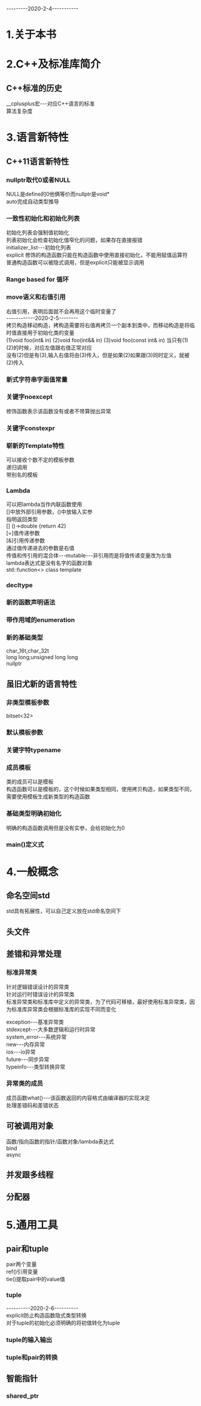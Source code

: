 
---------2020-2-4-----------  
# 1.关于本书
# 2.C++及标准库简介
## C++标准的历史  
__cplusplus宏---对应C++语言的标准  
算法复杂度  
# 3.语言新特性
## C++11语言新特性
### nullptr取代0或者NULL  
NULL是define的0他俩等价而nullptr是void*  
auto完成自动类型推导  
### 一致性初始化和初始化列表 
初始化列表会强制值初始化  
列表初始化会检查初始化值窄化的问题，如果存在直接报错  
initializer_list<type>---初始化列表  
explicit 修饰的构造函数只能在构造函数中使用直接初始化，不能用赋值运算符  
普通构造函数可以被隐式调用，但是explicit只能被显示调用  
### Range based for 循环

### move语义和右值引用
右值引用，表明后面就不会再用这个临时变量了  
------------2020-2-5--------  
拷贝构造移动构造，拷构造需要将右值再拷贝一个副本到类中，而移动构造是将临时值直接用于初始化类的变量  
(1)void foo(int& in)
(2)void foo(int&& in)
(3)void foo(const int& in)
当只有(1)(2)的时候，对应左值跟右值正常对应  
没有(2)但是有(3),输入右值将由(3)传入，但是如果(2)如果跟(3)同时定义，就被(2)传入  
### 新式字符串字面值常量
### 关键字noexcept
修饰函数表示该函数没有或者不带算抛出异常  
### 关键字constexpr
### 崭新的Template特性
可以接收个数不定的模板参数  
递归调用  
带别名的模板  
### Lambda
可以把lambda当作内联函数使用  
[]中放外部引用参数，()中放输入实参  
指明返回类型   
[] ()->double {return 42}  
[=]值传递参数  
[&]引用传递参数  
通过值传递进去的参数是右值  
传值和传引用的混合体---mutable---非引用而是将值传递变量改为左值  
lambda表达式是没有名字的函数对象  
std::function<> class template  
### decltype
### 新的函数声明语法
### 带作用域的enumeration
### 新的基础类型
char_16t,char_32t  
long long;unsigned long long  
nullptr  
## 虽旧尤新的语言特性  
### 非类型模板参数
bitset<32>  
### 默认模板参数
### 关键字特typename
### 成员模板
类的成员可以是模板  
构造函数可以是模板的，这个时候如果类型相同，使用拷贝构造，如果类型不同，需要使用模板生成新类型的构造函数    

### 基础类型明确初始化
明确的构造函数调用但是没有实参，会给初始化为0  
### main()定义式
# 4.一般概念
## 命名空间std
std具有拓展性，可以自己定义放在std命名空间下  
## 头文件
## 差错和异常处理
### 标准异常类
针对逻辑错误设计的异常类  
针对运行时错误设计的异常类  
标准异常类和标准库中定义的异常类，为了代码可移植，最好使用标准异常类，因为标准库异常类会根据标准库的实现不同而变化  

exception---基准异常类  
stdexcept---大多数逻辑和运行时异常  
system_error---系统异常  
new---内存异常  
ios---io异常  
future---同步异常  
typeinfo---类型转换异常  
### 异常类的成员
成员函数what()---该函数返回的内容格式由编译器的实现决定  
处理差错码和差错状态  

## 可被调用对象
函数/指向函数的指针/函数对象/lambda表达式  
bind  
async  
## 并发跟多线程
## 分配器

# 5.通用工具
## pair和tuple
pair两个变量  
ref()引用变量  
tie()提取pair中的value值  

### tuple
----------2020-2-6----------  
explicit防止构造函数隐式类型转换  
对于tuple的初始化必须明确的将初值转化为tuple  

### tuple的输入输出
### tuple和pair的转换
## 智能指针
### shared_ptr














